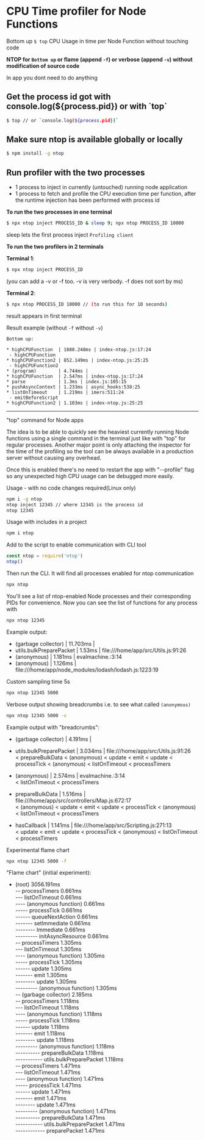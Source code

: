 <h1>CPU Time profiler for Node Functions</h1>

Bottom up `$ top` CPU Usage in time per Node Function without touching code

<b>NTOP for `Bottom up` or flame (append `-f`) or verbose (append `-v`) without modification of source code</b>

In app you dont need to do anything

<h2>Get the process id got with console.log(${process.pid}) or with `top`</h2>

```bash
$ top // or `console.log(${process.pid})`
```

<h2>Make sure ntop is available globally or locally</h2>

```bash
$ npm install -g ntop
```

<h2>Run profiler with the two processes</h2>

- 1 process to inject in currently (untouched) running node application
- 1 process to fetch and profile the CPU execution time per function, after the runtime injection has been performed with process id

<b>To run the two processes in one terminal</b>

```bash
$ npx ntop inject PROCESS_ID & sleep 9; npx ntop PROCESS_ID 10000
```
sleep lets the first process inject `Profiling client` 

<b>To run the two profilers in 2 terminals</b>

<b>Terminal 1</b>:
```bash
$ npx ntop inject PROCESS_ID
```
(you can add a -v or -f too. -v is very verbody. -f does not sort by ms)

<b>Terminal 2</b>:
```bash
$ npx ntop PROCESS_ID 10000 // (to run this for 10 seconds)
```
result appears in first terminal

Result example (without `-f` without `-v`)

```
Bottom up:

* highCPUFunction  | 1880.248ms | index-ntop.js:17:24
 - highCPUFunction
* highCPUFunction2 | 852.149ms | index-ntop.js:25:25
 - highCPUFunction2
* (program)        | 4.744ms |
* highCPUFunction  | 2.547ms | index-ntop.js:17:24
* parse            | 1.3ms | index.js:105:15
* pushAsyncContext | 1.233ms | async_hooks:538:25
* listOnTimeout    | 1.219ms | imers:511:24
 - emitBeforeScript
* highCPUFunction2 | 1.103ms | index-ntop.js:25:25
```

--------

"top" command for Node apps

The idea is to be able to quickly see the heaviest currently running Node functions using a single command in the terminal just like with "top" for regular processes. Another major point is only attaching the inspector for the time of the profiling so the tool can be always available in a production server without causing any overhead.

Once this is enabled there's no need to restart the app with "--profile" flag so any unexpected high CPU usage can be debugged more easily.

Usage - with no code changes required(Linux only)
```bash
npm i -g ntop
ntop inject 12345 // where 12345 is the process id
ntop 12345
```

Usage with includes in a project
```bash
npm i ntop
```

Add to the script to enable communication with CLI tool
```javascript
const ntop = require('ntop')
ntop()
```

Then run the CLI. It will find all processes enabled for ntop communication
```bash
npx ntop
```

You'll see a list of ntop-enabled Node processes and their corresponding PIDs for convenience. Now you can see the list of functions for any process with
```bash
npx ntop 12345
```

Example output:

* (garbage collector)     | 11.703ms |
* utils.bulkPreparePacket | 1.53ms | file:///home/app/src/Utils.js:91:26
* (anonymous)             | 1.181ms | evalmachine.<anonymous>:3:14
* (anonymous)             | 1.126ms | file:///home/app/node_modules/lodash/lodash.js:1223:19

Custom sampling time 5s
```bash
npx ntop 12345 5000
```

Verbose output showing breadcrumbs i.e. to see what called `(anonymous)`
```bash
npx ntop 12345 5000 -v
```

Example output with "breadcrumbs":

* (garbage collector)     | 4.191ms |
* utils.bulkPreparePacket | 3.034ms | file:///home/app/src/Utils.js:91:26\
 < prepareBulkData < (anonymous) < update < emit < update < processTick < (anonymous) < listOnTimeout < processTimers

* (anonymous)             | 2.574ms | evalmachine.<anonymous>:3:14\
 < listOnTimeout < processTimers

* prepareBulkData         | 1.516ms | file:///home/app/src/controllers/Map.js:672:17\
 < (anonymous) < update < emit < update < processTick < (anonymous) < listOnTimeout < processTimers

* hasCallback             | 1.141ms | file:///home/app/src/Scripting.js:271:13\
 < update < emit < update < processTick < (anonymous) < listOnTimeout < processTimers


Experimental flame chart
```bash
npx ntop 12345 5000 -f
```

"Flame chart" (initial experiment):
- (root) 3056.191ms\
-- processTimers 0.661ms\
--- listOnTimeout 0.661ms\
---- (anonymous function) 0.661ms\
----- processTick 0.661ms\
------ queueNextAction 0.661ms\
------- setImmediate 0.661ms\
-------- Immediate 0.661ms\
--------- initAsyncResource 0.661ms\
-- processTimers 1.305ms\
--- listOnTimeout 1.305ms\
---- (anonymous function) 1.305ms\
----- processTick 1.305ms\
------ update 1.305ms\
------- emit 1.305ms\
-------- update 1.305ms\
--------- (anonymous function) 1.305ms\
-- (garbage collector) 2.185ms\
-- processTimers 1.118ms\
--- listOnTimeout 1.118ms\
---- (anonymous function) 1.118ms\
----- processTick 1.118ms\
------ update 1.118ms\
------- emit 1.118ms\
-------- update 1.118ms\
--------- (anonymous function) 1.118ms\
---------- prepareBulkData 1.118ms\
----------- utils.bulkPreparePacket 1.118ms\
-- processTimers 1.471ms\
--- listOnTimeout 1.471ms\
---- (anonymous function) 1.471ms\
----- processTick 1.471ms\
------ update 1.471ms\
------- emit 1.471ms\
-------- update 1.471ms\
--------- (anonymous function) 1.471ms\
---------- prepareBulkData 1.471ms\
----------- utils.bulkPreparePacket 1.471ms\
------------ preparePacket 1.471ms
